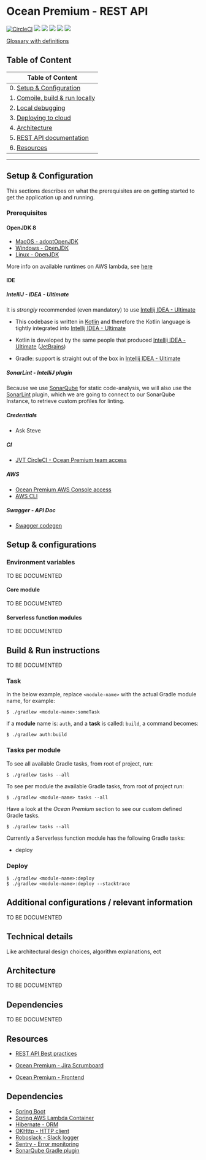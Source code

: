 # Ocean Premium - REST API



[![CircleCI](https://circleci.com/bb/oceanpremium/ocean-premium-api/tree/feature%2Fskeleton.svg?style=svg&circle-token=384a2a280e94bb67b80b424940eb58d7c41b1d69)](https://circleci.com/bb/oceanpremium/ocean-premium-api/tree/feature%2Fskeleton)
![](https://sonar.jongensvantechniek.nl/api/project_badges/measure?project=com.oceanpremium.api&metric=alert_status)
![](https://sonar.jongensvantechniek.nl/api/project_badges/measure?project=com.oceanpremium.api&metric=bugs)
![](https://sonar.jongensvantechniek.nl/api/project_badges/measure?project=com.oceanpremium.api&metric=code_smells)
![](https://sonar.jongensvantechniek.nl/api/project_badges/measure?project=com.oceanpremium.api&metric=coverage)
![](https://sonar.jongensvantechniek.nl/api/project_badges/measure?project=com.oceanpremium.api&metric=vulnerabilities)

[Glossary with definitions](/wiki/Glossary)

## Table of Content

| Table of Content                                                             |
|------------------------------------------------------------------------------|
| 0. [Setup & Configuration](#markdown-header-setup-&-configuration)           |
| 1. [Compile, build & run locally](#markdown-header-compile,-build-&-run)     |
| 2. [Local debugging](#markdown-header-debugging)                             |
| 3. [Deploying to cloud](#markdown-header-deploy)                             |
| 4. [Architecture](#markdown-header-architecture)                             |
| 5. [REST API documentation](#markdown-header-REST-API-documentation)         |
| 6. [Resources](#markdown-header-resources)                                   |

---
## Setup & Configuration

This sections describes on what the prerequisites are on getting started to get the application up and running.

### Prerequisites

#### OpenJDK 8
- [MacOS - adoptOpenJDK](https://adoptopenjdk.net)
- [Windows - OpenJDK](http://jdk.java.net/java-se-ri/8)
- [Linux - OpenJDK](http://openjdk.java.net/install/)

More info on available runtimes on AWS lambda, see [here](https://docs.aws.amazon.com/lambda/latest/dg/lambda-runtimes.html)

#### IDE

##### IntelliJ - IDEA - Ultimate

It is _strongly_ recommended (even mandatory) to use [Intellij IDEA - Ultimate](https://www.jetbrains.com/idea/)

- This codebase is written in [Kotlin](https://kotlinlang.org) and therefore the Kotlin language is tightly integrated into [Intellij IDEA - Ultimate](https://www.jetbrains.com/idea/)

- Kotlin is developed by the same people that produced [Intellij IDEA - Ultimate](https://www.jetbrains.com/idea/) ([JetBrains](https://www.jetbrains.com))

- Gradle: support is straight out of the box in [Intellij IDEA - Ultimate](https://www.jetbrains.com/idea/)

##### SonarLint - IntelliJ plugin

Because we use [SonarQube](http://sonarqube.org) for static code-analysis, we will also use the [SonarLint](https://www.sonarlint.org) plugin, which we are going to connect to our SonarQube Instance, to retrieve custom profiles for linting.

##### Credentials

- Ask Steve

##### CI
- [JVT CircleCI - Ocean Premium team access](https://circleci.com/bb/jvt/oceanpremium)

##### AWS
- [Ocean Premium AWS Console access](https://oceanpremium.signin.aws.amazon.com/console)
- [AWS CLI](https://github.com/aws/aws-cli)

##### Swagger - API Doc

- [Swagger codegen](Swagger-codegen)

## Setup & configurations

### Environment variables

TO BE DOCUMENTED

#### Core module

TO BE DOCUMENTED

#### Serverless function modules

TO BE DOCUMENTED

## Build & Run instructions

TO BE DOCUMENTED

### Task

In the below example, replace `<module-name>` with the actual Gradle module name, for example:

```shell
$ ./gradlew <module-name>:someTask
```

if a **module** name is: `auth`, and a **task** is called: `build`, a command becomes:

```shell
$ ./gradlew auth:build
```

### Tasks per module

To see all available Gradle tasks, from root of project, run:

```shell
$ ./gradlew tasks --all
```

To see per module the available Gradle tasks, from root of project run:

```shell
$ ./gradlew <module-name> tasks --all
```

Have a look at the _Ocean Premium_ section to see our custom defined Gradle tasks.

```shell
$ ./gradlew tasks --all
```

Currently a Serverless function module has the following Gradle tasks:

- deploy

### Deploy

```shell
$ ./gradlew <module-name>:deploy
$ ./gradlew <module-name>:deploy --stacktrace
```

## Additional configurations / relevant information

TO BE DOCUMENTED

## Technical details

Like architectural design choices, algorithm explanations, ect

## Architecture

TO BE DOCUMENTED

## Dependencies

TO BE DOCUMENTED

## Resources

- [REST API Best practices](https://github.com/tfredrich/RestApiTutorial.com/raw/master/media/RESTful%20Best%20Practices-v1_2.pdf)

- [Ocean Premium - Jira Scrumboard](https://dudesoftechnology.atlassian.net/jira/software/projects/OP/boards/53)

- [Ocean Premium - Frontend]()

## Dependencies

- [Spring Boot](https://spring.io/projects/spring-boot)
- [Spring AWS Lambda Container](https://github.com/awslabs/aws-serverless-java-container)
- [Hibernate - ORM](http://hibernate.org/orm/)
- [OKHttp - HTTP client](https://square.github.io/okhttp/)
- [Roboslack - Slack logger](https://github.com/palantir/roboslack)
- [Sentry - Error monitoring](https://docs.sentry.io/clients/java/)
- [SonarQube Gradle plugin](https://docs.sonarqube.org/display/SCAN/Analyzing+with+SonarQube+Scanner+for+Gradle)